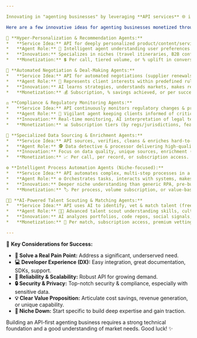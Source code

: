 ```yaml
---

Innovating in "agenting businesses" by leveraging **API services** 🌐 is a smart way to scale and create new value. An "agenting business" essentially acts on behalf of a client to perform tasks, facilitate transactions, or provide specialized information/access. Turning these functions into API services allows others to integrate these capabilities into their own applications.

Here are a few innovative ideas for agenting businesses monetized through API services:

🎯 **Hyper-Personalization & Recommendation Agents:**
*   **Service Idea:** API for deeply personalized product/content/service recommendations using rich user data & context.
*   **Agent Role:** 🧠 Intelligent agent understanding user preferences.
*   **Innovation:** Specializes in niches (travel itineraries, B2B configurations, education paths) using advanced AI/ML.
*   **Monetization:** 💲 Per call, tiered volume, or % uplift in conversion.

🤝 **Automated Negotiation & Deal-Making Agents:**
*   **Service Idea:** API for automated negotiations (supplier renewals, ad bids, simple B2C pricing).
*   **Agent Role:** 🤖 Represents client interests within predefined rules.
*   **Innovation:** AI learns strategies, understands markets, makes real-time decisions for high-volume deals.
*   **Monetization:** 💰 Subscription, % savings achieved, or per successful negotiation.

⚖️ **Compliance & Regulatory Monitoring Agents:**
*   **Service Idea:** API continuously monitors regulatory changes & provides actionable alerts/data.
*   **Agent Role:** 👀 Vigilant agent keeping clients informed of critical changes.
*   **Innovation:** Real-time monitoring, AI interpretation of legal text, integration with compliance systems.
*   **Monetization:** 📊 Subscription tiers (by regs/jurisdictions, features), or per alert.

🔎 **Specialized Data Sourcing & Enrichment Agents:**
*   **Service Idea:** API sources, verifies, cleans & enriches hard-to-find datasets (alt-financial, supply chain risk, hyperlocal env).
*   **Agent Role:** 🕵️ Data detective & processor delivering high-quality data.
*   **Innovation:** Focus on data quality, unique sources, enrichment (sentiment analysis, predictive scores).
*   **Monetization:** 📈 Per call, per record, or subscription access.

⚙️ **Intelligent Process Automation Agents (Niche-focused):**
*   **Service Idea:** API automates complex, multi-step processes in a specific vertical (niche insurance claims, healthcare onboarding, logistics).
*   **Agent Role:** ⚙️ Orchestrates tasks, interacts with systems, makes decisions.
*   **Innovation:** Deeper niche understanding than generic RPA, pre-built connectors, AI for exceptions.
*   **Monetization:** 🏷️ Per process, volume subscription, or value-based pricing.

🧑‍🔬 **AI-Powered Talent Scouting & Matching Agents:**
*   **Service Idea:** API uses AI to identify, vet & match talent (freelancers, niche roles) beyond keywords.
*   **Agent Role:** 🧑‍💻 Advanced talent scout understanding skills, culture, potential.
*   **Innovation:** AI analyzes portfolios, code repos, social signals, conducts automated assessments.
*   **Monetization:** 💸 Per match, subscription access, premium vetting fees.

---
```


🔑 **Key Considerations for Success:**
*   **🎯 Solve a Real Pain Point:** Address a significant, underserved need.
*   **💻 Developer Experience (DX):** Easy integration, great documentation, SDKs, support.
*   **🚀 Reliability & Scalability:** Robust API for growing demand.
*   **🔒 Security & Privacy:** Top-notch security & compliance, especially with sensitive data.
*   **💡 Clear Value Proposition:** Articulate cost savings, revenue generation, or unique capability.
*   **📌 Niche Down:** Start specific to build deep expertise and gain traction.

Building an API-first agenting business requires a strong technical foundation and a good understanding of market needs. Good luck! ✨
